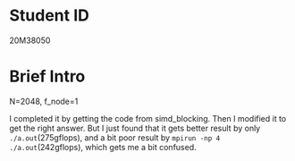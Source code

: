 # Student ID
20M38050
# Brief Intro
N=2048, f_node=1  

I completed it by getting the code from simd_blocking. Then I modified it to get the right answer. But I just found that it gets better result by only `./a.out`(275gflops), and a bit poor result by `mpirun -np 4 ./a.out`(242gflops), which gets me a bit confused. 
